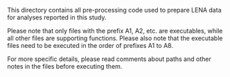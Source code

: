 This directory contains all pre-processing code used to prepare LENA data for analyses reported in this study. 

Please note that only files with the prefix A1, A2, etc. are executables, while all other files are supporting functions. Please also note that 
the executable files need to be executed in the order of prefixes A1 to A8. 




For more specific details, please read comments about paths and other notes in the files before executing them. 
